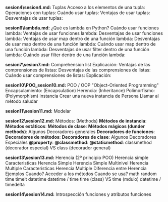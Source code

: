 **sesion4\sesion4.md:**
Tuplas
Acceso a los elementos de una tupla:
Operaciones con tuplas:
Cuándo usar tuplas:
Ventajas de usar tuplas:
Desventajas de usar tuplas:

**sesion6\lambda.md:**
¿Qué es lambda en Python?
Cuándo usar funciones lambda:
Ventajas de usar funciones lambda:
Desventajas de usar funciones lambda:
Ventajas de usar map dentro de una función lambda:
Desventajas de usar map dentro de una función lambda:
Cuándo usar map dentro de una función lambda:
Desventajas de usar filter dentro de una función lambda:
Cuándo usar filter dentro de una función lambda:

**sesion7\sesion7.md:**
Comprehension list
Explicación:
Ventajas de las comprensiones de listas:
Desventajas de las comprensiones de listas:
Cuándo usar comprensiones de listas:
Explicación:

**sesion10\POO_sesion10.md:**
POO / OOP "Object-Oriented Programming"
Encapsulamiento: (Encapsulation)
Herencia: (Inheritance)
Polimorfismo: (Polymorphism)
instancia
Crear una nueva instancia de Persona
Llamar al método saludar

**sesion11\sesion11.md:**
Modelar

**sesion12\sesion12.md:**
Métodos: (Methods)
**Métodos de instancia**:
**Métodos estáticos**:
**Métodos de clase**:
**Métodos mágicos (dunder methods)**:
Algunos Decoradores generales
**Decoradores de funciones**:
**Decoradores de métodos**:
**Decoradores de clase**:
Algunos Decoradores Especiales
**@property**:
**@classmethod**:
**@staticmethod**:
classmethod (decorador especial) VS class (decorador general)

**sesion13\sesion13.md:**
Herencia (2º principio POO)
Herencia simple
Caracteristicas Herencia Simple
Herencia Simple Multinivel
Herencia Multiple
Caracteristicas Herencia Multiple
Diferencia entre Herencia
Ejemplos
Cuando?
Acceder a los métodos
Cuando se usa?
math
random
time
timeit
datetime
datetime / time
time (class) VS time (mdulo)
datetime / timedelta

**sesion14\sesion14.md:**
Introspección
funciones y atributos
funciones
